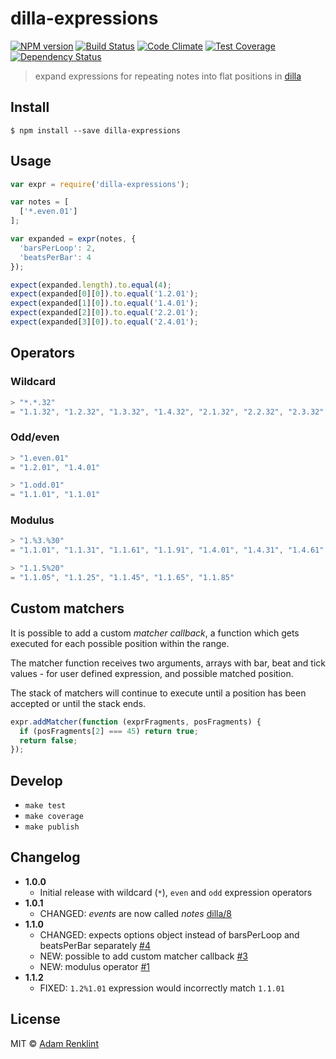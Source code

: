 # dilla-expressions

[![NPM version](https://badge.fury.io/js/dilla-expressions.png)](http://badge.fury.io/js/dilla-expressions) [![Build Status](https://travis-ci.org/adamrenklint/dilla-expressions.png?branch=master)](https://travis-ci.org/adamrenklint/dilla-expressions) [![Code Climate](https://codeclimate.com/github/adamrenklint/dilla-expressions.png)](https://codeclimate.com/github/adamrenklint/dilla-expressions) [![Test Coverage](https://codeclimate.com/github/adamrenklint/dilla-expressions/badges/coverage.svg)](https://codeclimate.com/github/adamrenklint/dilla-expressions) [![Dependency Status](https://david-dm.org/adamrenklint/dilla-expressions.png?theme=shields.io)](https://david-dm.org/adamrenklint/dilla-expressions)

> expand expressions for repeating notes into flat positions in [dilla](https://github.com/adamrenklint/dilla)

## Install

```
$ npm install --save dilla-expressions
```

## Usage

```javascript
var expr = require('dilla-expressions');

var notes = [
  ['*.even.01']
];

var expanded = expr(notes, {
  'barsPerLoop': 2,
  'beatsPerBar': 4
});

expect(expanded.length).to.equal(4);
expect(expanded[0][0]).to.equal('1.2.01');
expect(expanded[1][0]).to.equal('1.4.01');
expect(expanded[2][0]).to.equal('2.2.01');
expect(expanded[3][0]).to.equal('2.4.01');
```

## Operators

### Wildcard

```js
> "*.*.32"
= "1.1.32", "1.2.32", "1.3.32", "1.4.32", "2.1.32", "2.2.32", "2.3.32", "2.4.32"
```

### Odd/even

```js
> "1.even.01"
= "1.2.01", "1.4.01"

> "1.odd.01"
= "1.1.01", "1.1.01"
```

### Modulus

```js
> "1.%3.%30"
= "1.1.01", "1.1.31", "1.1.61", "1.1.91", "1.4.01", "1.4.31", "1.4.61", "1.4.91"

> "1.1.5%20"
= "1.1.05", "1.1.25", "1.1.45", "1.1.65", "1.1.85"
```

## Custom matchers

It is possible to add a custom *matcher callback*, a function which gets executed for each possible position within the range.

The matcher function receives two arguments, arrays with bar, beat and tick values - for user defined expression, and possible matched position.

The stack of matchers will continue to execute until a position has been accepted or until the stack ends.

```js
expr.addMatcher(function (exprFragments, posFragments) {
  if (posFragments[2] === 45) return true;
  return false;
});
```

## Develop

- ```make test```
- ```make coverage```
- ```make publish```

## Changelog

- **1.0.0**
  - Initial release with wildcard (```*```), ```even``` and ```odd``` expression operators
- **1.0.1**
  - CHANGED: *events* are now called *notes* [dilla/8](https://github.com/adamrenklint/dilla/issues/8)
- **1.1.0**
  - CHANGED: expects options object instead of barsPerLoop and beatsPerBar separately [#4](https://github.com/adamrenklint/dilla-expressions/issues/4)
  - NEW: possible to add custom matcher callback [#3](https://github.com/adamrenklint/dilla-expressions/issues/3)
  - NEW: modulus operator [#1](https://github.com/adamrenklint/dilla-expressions/issues/1)
- **1.1.2**
  - FIXED: ```1.2%1.01``` expression would incorrectly match ```1.1.01```

## License

MIT © [Adam Renklint](http://adamrenklint.com)
